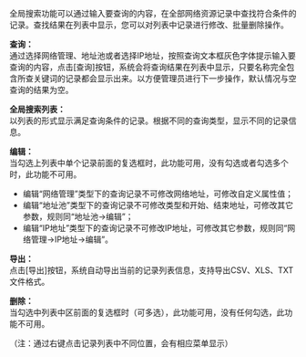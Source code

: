 全局搜索功能可以通过输入要查询的内容，在全部网络资源记录中查找符合条件的记录。查找结果在列表中显示，您可以对列表中记录进行修改、批量删除操作。

**查询：**  
通过选择网络管理、地址池或者选择IP地址，按照查询文本框灰色字体提示输入要查询的内容，点击[查询]按钮，系统会将查询结果在列表中显示，只要名称完全包含所查关键词的记录都会显示出来。以方便管理员进行下一步操作，默认情况与空查询的结果为空。

**全局搜索列表：**  
以列表的形式显示满足查询条件的记录。根据不同的查询类型，显示不同的记录信息。

**编辑：**  
当勾选上列表中单个记录前面的复选框时，此功能可用，没有勾选或者勾选多个时，此功能不可用。  
- 编辑“网络管理”类型下的查询记录不可修改网络地址，可修改自定义属性值；  
- 编辑“地址池”类型下的查询记录不可修改类型和开始、结束地址，可修改其它参数，规则同“地址池->编辑”；  
- 编辑“IP地址”类型下的查询记录不可修改IP地址，可修改其它参数，规则同“网络管理->IP地址->编辑”。

**导出：**  
点击[导出]按钮，系统自动导出当前的记录列表信息，支持导出CSV、XLS、TXT文件格式。

**删除：**  
当勾选中列表中区前面的复选框时（可多选），此功能可用，没有任何勾选，此功能不可用。

（注：通过右键点击记录列表中不同位置，会有相应菜单显示）
